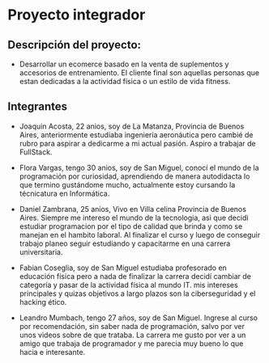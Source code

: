 # Proyecto integrador
## Descripción del proyecto:
- Desarrollar un ecomerce basado en la venta de suplementos y accesorios de entrenamiento.
El cliente final son aquellas personas que estan dedicadas a la actividad física o un estilo de vida fitness.

## Integrantes
- Joaquin Acosta, 22 anios, soy de La Matanza, Provincia de Buenos Aires, anteriormente estudiaba ingeniería aeronáutica pero cambié de rubro para aspirar a dedicarme a mi actual pasión. Aspiro a trabajar de FullStack.

- Flora Vargas, tengo 30 anios, soy de San Miguel, conocí el mundo de la programación por curiosidad, aprendiendo de manera autodidacta lo que termino gustándome mucho, actualmente estoy cursando la técnicatura en Informática.

- Daniel Zambrana, 25 anios, Vivo en Villa celina Provincia de Buenos Aires. Siempre me intereso el mundo de la tecnologia, asi que decidi estudiar programacion por el tipo de calidad que brinda y como se manejan en el hambito laboral. Al finalizar el curso y luego de conseguir trabajo planeo seguir estudiando y capacitarme en una carrera universitaria.

- Fabian Coseglia, soy de San Miguel estudiaba profesorado en educación física pero a nada de finalizar la carrera decidí cambiar de categoría y pasar de la actividad física al mundo IT.
mis intereses principales y quizas objetivos a largo plazos son la ciberseguridad y el hacking ético. 

- Leandro Mumbach, tengo 27 años, soy de San Miguel. Ingrese al curso por recomendación, sin saber nada de programación, salvo por ver unos videos sobre de que trataba. La carrera me gusto por ver a un amigo que trabaja de programador y me parecia muy bueno lo que hacia e interesante.
